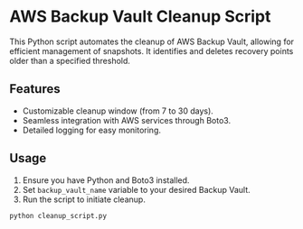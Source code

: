 # AWS Backup Vault Cleanup Script

This Python script automates the cleanup of AWS Backup Vault, allowing for efficient management of snapshots. It identifies and deletes recovery points older than a specified threshold.

## Features

- Customizable cleanup window (from 7 to 30 days).
- Seamless integration with AWS services through Boto3.
- Detailed logging for easy monitoring.

## Usage

1. Ensure you have Python and Boto3 installed.
2. Set `backup_vault_name` variable to your desired Backup Vault.
3. Run the script to initiate cleanup.

```bash
python cleanup_script.py